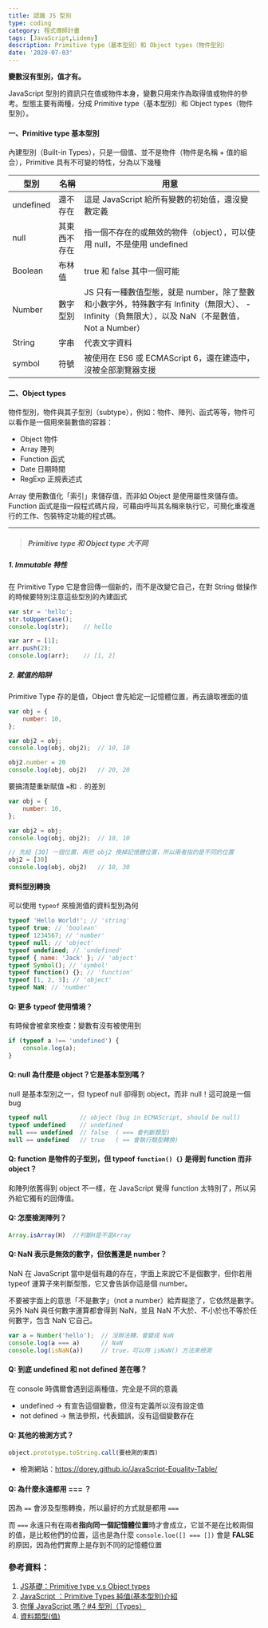 ```yaml
---
title: 認識 JS 型別
type: coding
category: 程式導師計畫
tags: [JavaScript,Lidemy]
description: Primitive type（基本型別）和 Object types（物件型別）
date: '2020-07-03'
---
```

**變數沒有型別，值才有。**

JavaScript 型別的資訊只在值或物件本身，變數只用來作為取得值或物件的參考。型態主要有兩種，分成 Primitive type（基本型別）和 Object types（物件型別）。


#### 一、Primitive type 基本型別
內建型別（Built-in Types），只是一個值、並不是物件（物件是名稱 + 值的組合），Primitive 具有不可變的特性，分為以下幾種

| 型別 | 名稱 | 用意 |
| -------- | -------- | -------- |
| undefined | 還不存在 | 這是 JavaScript 給所有變數的初始值，還沒變數定義 |
| null | 其東西不存在 | 指一個不存在的或無效的物件（object），可以使用 null，不是使用 undefined |
| Boolean  | 布林值 | true 和 false 其中一個可能 |
| Number | 數字型別 | JS 只有一種數值型態，就是 number，除了整數和小數字外，特殊數字有 Infinity（無限大）、 -Infinity（負無限大），以及 NaN（不是數值，Not a Number） |
| String | 字串 | 代表文字資料 |
| symbol |符號 | 被使用在 ES6 或 ECMAScript 6，還在建造中，沒被全部瀏覽器支援 |


#### 二、Object types
物件型別，物件與其子型別（subtype），例如：物件、陣列、函式等等，物件可以看作是一個用來裝數值的容器：
* Object 物件
* Array 陣列
* Function 函式
* Date 日期時間
* RegExp 正規表述式

Array 使用數值化「索引」來儲存值，而非如 Object 是使用屬性來儲存值。Function 函式是指一段程式碼片段，可藉由呼叫其名稱來執行它，可簡化重複進行的工作、包裝特定功能的程式碼。

---

> ##### Primitive type 和 Object type 大不同
##### 1. Immutable 特性
在 Primitive Type 它是會回傳一個新的，而不是改變它自己，在對 String 做操作的時候要特別注意這些型別的內建函式

```js
var str = 'hello';
str.toUpperCase();   
console.log(str);    // hello

var arr = [1];
arr.push(2);
console.log(arr);    // [1, 2]
```

##### 2. 賦值的陷阱
Primitive Type 存的是值，Object 會先給定一記憶體位置，再去讀取裡面的值

```js
var obj = {
    number: 10,
};

var obj2 = obj;
console.log(obj, obj2);  // 10, 10

obj2.number = 20
console.log(obj, obj2)   // 20, 20
```

要搞清楚重新賦值 `=`和 `.` 的差別

```js
var obj = {
    number: 10,
};

var obj2 = obj;
console.log(obj, obj2);  // 10, 10

// 先給 [30] 一個位置，再把 obj2 換掉記憶體位置，所以兩者指的是不同的位置
obj2 = [30]
console.log(obj, obj2)   // 10, 30
```


#### 資料型別轉換
可以使用 `typeof` 來檢測值的資料型別為何

```js
typeof 'Hello World!'; // 'string'
typeof true; // 'boolean'
typeof 1234567; // 'number'
typeof null; // 'object'
typeof undefined; // 'undefined'
typeof { name: 'Jack' }; // 'object'
typeof Symbol(); // 'symbol'
typeof function() {}; // 'function'
typeof [1, 2, 3]; // 'object'
typeof NaN; // 'number'
```
#### Q: 更多 typeof 使用情境？
有時候會被拿來檢查：變數有沒有被使用到
```js
if (typeof a !== 'undefined') {
    console.log(a);
}
```

#### Q: null 為什麼是 object？它是基本型別嗎？
null 是基本型別之一，但 typeof null 卻得到 object，而非 null！這可說是一個 bug
```js
typeof null         // object (bug in ECMAScript, should be null)
typeof undefined    // undefined
null === undefined  // false  ( === 會判斷類型)
null == undefined   // true   ( == 會執行類型轉換)
```

#### Q: function 是物件的子型別，但 typeof `function() {}` 是得到 function 而非 object？

和陣列依舊得到 object 不一樣，在 JavaScript 覺得 function 太特別了，所以另外給它獨有的回傳值。

#### Q: 怎麼檢測陣列？
```js
Array.isArray(H)  //判斷H是不是Array
```


#### Q: NaN 表示是無效的數字，但依舊還是 number？
NaN 在 JavaScript 當中是個有趣的存在，字面上來說它不是個數字，但你若用 typeof 運算子來判斷型態，它又會告訴你這是個 number。

不要被字面上的意思「不是數字」（not a number）給弄糊塗了，它依然是數字。另外 NaN 與任何數字運算都會得到 NaN，並且 NaN 不大於、不小於也不等於任何數字，包含 NaN 它自己。

```js
var a = Number('hello');  // 沒辦法轉，會變成 NaN
console.log(a === a)      // NaN
console.log(isNaN(a))     // true，可以用 isNaN() 方法來檢測
```

#### Q: 到底 undefined 和 not defined 差在哪？
在 console 時偶爾會遇到這兩種值，完全是不同的意義
* undefined → 有宣告這個變數，但沒有定義所以沒有設定值
* not defined → 無法參照，代表錯誤，沒有這個變數存在



#### Q: 其他的檢測方式？
```js
object.prototype.toString.call(要檢測的東西)
```
* 檢測網站：https://dorey.github.io/JavaScript-Equality-Table/


#### Q: 為什麼永遠都用 === ？
因為 `==` 會涉及型態轉換，所以最好的方式就是都用 `===`

而 `===` 永遠只有在兩者**指向同一個記憶體位置**時才會成立，它並不是在比較兩個的值，是比較他們的位置，這也是為什麼 `console.loe([] === [])` 會是 **FALSE** 的原因，因為他們實際上是存到不同的記憶體位置

### 參考資料：
1. [JS基礎：Primitive type v.s Object types](https://medium.com/@jobboy0101/js%E5%9F%BA%E7%A4%8E-primitive-type-v-s-object-types-f88f7c16f225)
2. [JavaScript ：Primitive Types 純值(基本型別)介紹](https://dotblogs.com.tw/susan_code/2017/07/06/162049)
3. [你懂 JavaScript 嗎？#4 型別（Types）](https://cythilya.github.io/2018/10/11/types/)
4. [資料類型(值)](https://eyesofkids.gitbooks.io/javascript-start-from-es6/content/part3/datatype.html)